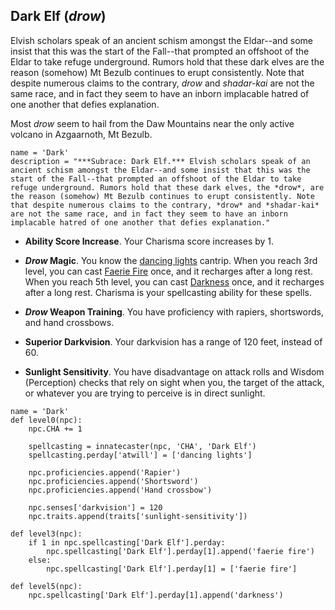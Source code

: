 ## Dark Elf (*drow*)
Elvish scholars speak of an ancient schism amongst the Eldar--and some insist that this was the start of the Fall--that prompted an offshoot of the Eldar to take refuge underground. Rumors hold that these dark elves are the reason (somehow) Mt Bezulb continues to erupt consistently. Note that despite numerous claims to the contrary, *drow* and *shadar-kai* are not the same race, and in fact they seem to have an inborn implacable hatred of one another that defies explanation.

Most *drow* seem to hail from the Daw Mountains near the only active volcano in Azgaarnoth, Mt Bezulb.

```
name = 'Dark'
description = "***Subrace: Dark Elf.*** Elvish scholars speak of an ancient schism amongst the Eldar--and some insist that this was the start of the Fall--that prompted an offshoot of the Eldar to take refuge underground. Rumors hold that these dark elves, the *drow*, are the reason (somehow) Mt Bezulb continues to erupt consistently. Note that despite numerous claims to the contrary, *drow* and *shadar-kai* are not the same race, and in fact they seem to have an inborn implacable hatred of one another that defies explanation."
```

* **Ability Score Increase**. Your Charisma score increases by 1.

* ***Drow* Magic**. You know the [dancing lights](../../Magic/Spells/dancing-lights.md) cantrip. When you reach 3rd level, you can cast [Faerie Fire](../../Magic/Spells/faerie-fire.md) once, and it recharges after a long rest. When you reach 5th level, you can cast [Darkness](../../Magic/Spells/darkness.md) once, and it recharges after a long rest. Charisma is your spellcasting ability for these spells.

* ***Drow* Weapon Training**. You have proficiency with rapiers, shortswords, and hand crossbows.

* **Superior Darkvision**. Your darkvision has a range of 120 feet, instead of 60.

* **Sunlight Sensitivity**. You have disadvantage on attack rolls and Wisdom (Perception) checks that rely on sight when you, the target of the attack, or whatever you are trying to perceive is in direct sunlight.

```
name = 'Dark'
def level0(npc):
    npc.CHA += 1

    spellcasting = innatecaster(npc, 'CHA', 'Dark Elf')
    spellcasting.perday['atwill'] = ['dancing lights']

    npc.proficiencies.append('Rapier')
    npc.proficiencies.append('Shortsword')
    npc.proficiencies.append('Hand crossbow')

    npc.senses['darkvision'] = 120
    npc.traits.append(traits['sunlight-sensitivity'])

def level3(npc):
    if 1 in npc.spellcasting['Dark Elf'].perday:
        npc.spellcasting['Dark Elf'].perday[1].append('faerie fire')
    else:
        npc.spellcasting['Dark Elf'].perday[1] = ['faerie fire']

def level5(npc):
    npc.spellcasting['Dark Elf'].perday[1].append('darkness')
```
